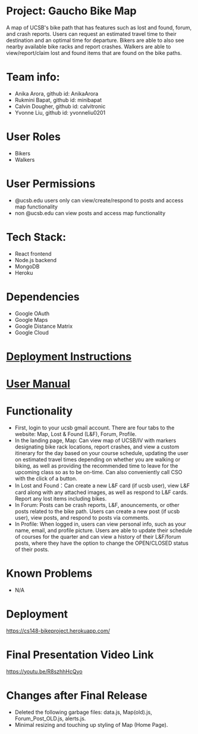 # Project: Gaucho Bike Map 
A map of UCSB's bike path that has features such as lost and found, forum, and crash reports. Users can request an estimated travel time to their destination and an optimal time for departure. Bikers are able to also see nearby available bike racks and report crashes. Walkers are able to view/report/claim lost and found items that are found on the bike paths.

# Team info: 
* Anika Arora, github id: AnikaArora 
* Rukmini Bapat, github id: minibapat
* Calvin Dougher, github id: calvitronic 
* Yvonne Liu, github id: yvonneliu0201 

# User Roles
* Bikers
* Walkers

# User Permissions
* @ucsb.edu users only can view/create/respond to posts and access map functionality
* non @ucsb.edu can view posts and access map functionality

# Tech Stack: 
* React frontend 
* Node.js backend 
* MongoDB
* Heroku 

# Dependencies
* Google OAuth
* Google Maps
* Google Distance Matrix
* Google Cloud

# [Deployment Instructions](./docs/DEPLOY.md)

# [User Manual](./docs/MANUAL.md)

# Functionality
* First, login to your ucsb gmail account. There are four tabs to the website: Map, Lost & Found (L&F), Forum, Profile.
* In the landing page, Map: Can view map of UCSB/IV with markers designating bike rack locations, report crashes, and view a custom itinerary for the day based on your course schedule, updating the user on estimated travel times depending on whether you are walking or biking, as well as providing the recommended time to leave for the upcoming class so as to be on-time. Can also conveniently call CSO with the click of a button.
* In Lost and Found：Can create a new L&F card (if ucsb user), view L&F card along with any attached images, as well as respond to L&F cards. Report any lost items including bikes.
* In Forum: Posts can be crash reports, L&F, anouncements, or other posts related to the bike path. Users can create a new post (if ucsb user), view posts, and respond to posts via comments.
* In Profile: When logged in, users can view personal info, such as your name, email, and profile picture. Users are able to update their schedule of courses for the quarter and can view a history of their L&F/forum posts, where they have the option to change the OPEN/CLOSED status of their posts.

# Known Problems
* N/A

# Deployment 
https://cs148-bikeproject.herokuapp.com/

# Final Presentation Video Link
https://youtu.be/R8szhhHcQyo

# Changes after Final Release
* Deleted the following garbage files: data.js, Map(old).js, Forum_Post_OLD.js, alerts.js.
* Minimal resizing and touching up styling of Map (Home Page).

